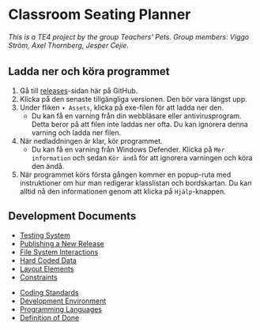 # Classroom Seating Planner

###### This is a TE4 project by the group Teachers' Pets. Group members: Viggo Ström, Axel Thornberg, Jesper Cejie.

## Ladda ner och köra programmet

1.  Gå till [releases](https://github.com/NTIG-Uppsala/Classroom-Seating-Planner/releases)-sidan här på GitHub.
2.  Klicka på den senaste tillgängliga versionen. Den bör vara längst upp.
3.  Under fliken `▾ Assets`, klicka på exe-filen för att ladda ner den.
    -   Du kan få en varning från din webbläsare eller antivirusprogram. Detta beror på att filen inte laddas ner ofta. Du kan ignorera denna varning och ladda ner filen.
4.  När nedladdningen är klar, kör programmet.
    -   Du kan få en varning från Windows Defender. Klicka på `Mer information` och sedan `Kör ändå` för att ignorera varningen och köra den ändå.
5.  När programmet körs första gången kommer en popup-ruta med instruktioner om hur man redigerar klasslistan och bordskartan. Du kan alltid nå den informationen genom att klicka på `Hjälp`-knappen.

## Development Documents

<!-- Below are the links to the guides/instructions -->

-   [Testing System](docs/testing-system.md)
-   [Publishing a New Release](docs/publishing-a-new-release.md)
-   [File System Interactions](docs/file-system-interactions.md)
-   [Hard Coded Data](docs/hard-coded-data.md)
-   [Layout Elements](docs/layout-elements.md)
-   [Constraints](docs/constraints.md)
<!-- Below are the links to the regulation docs -->
-   [Coding Standards](docs/coding-standard.md)
-   [Development Environment](docs/development-environment.md)
-   [Programming Languages](docs/programming-languages.md)
-   [Definition of Done](docs/definition-of-done.md)
